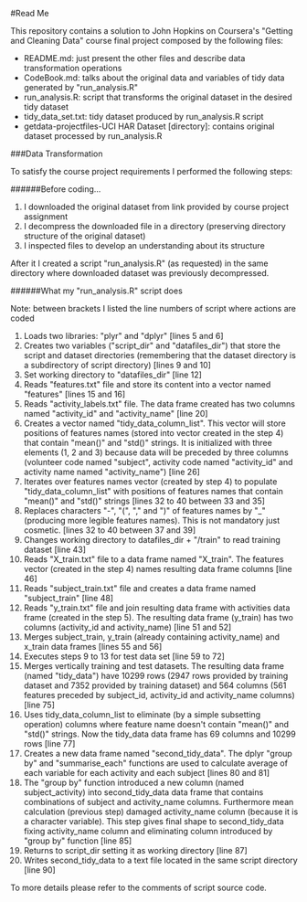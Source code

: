 #Read Me

This repository contains a solution to John Hopkins on Coursera's "Getting and Cleaning Data" course final project composed by the following files:

* README.md: just present the other files and describe data transformation operations
* CodeBook.md: talks about the original data and variables of tidy data generated by "run_analysis.R"
* run_analysis.R: script that transforms the original dataset in the desired tidy dataset
* tidy_data_set.txt: tidy dataset produced by run_analysis.R script 
* getdata-projectfiles-UCI HAR Dataset [directory]: contains original dataset processed by run_analysis.R

###Data Transformation

To satisfy the course project requirements I performed the following steps:

######Before coding...

1. I downloaded the original dataset from link provided by course project assignment<br />
2. I decompress the downloaded file in a directory (preserving directory structure of the original dataset)<br />
3. I inspected files to develop an understanding about its structure

After it I created a script "run_analysis.R" (as requested) in the same directory where downloaded dataset was previously decompressed.

######What my "run_analysis.R" script does

Note: between brackets I listed the line numbers of script where actions are coded

1. Loads two libraries: "plyr" and "dplyr" [lines 5 and 6]<br />
2. Creates two variables ("script_dir" and "datafiles_dir") that store the script and dataset directories (remembering that the dataset directory is a subdirectory of script directory) [lines 9 and 10]<br />
3. Set working directory to "datafiles_dir" [line 12]<br />
4. Reads "features.txt" file and store its content into a vector named "features" [lines 15 and 16]<br />
5. Reads "activity_labels.txt" file. The data frame created has two columns named "activity_id" and "activity_name" [line 20]<br />
6. Creates a vector named "tidy_data_column_list". This vector will store positions of features names (stored into vector created in the step 4) that contain "mean()" and "std()" strings. It is initialized with three elements (1, 2 and 3) because data will be preceded by three columns (volunteer code named "subject", activity code named "activity_id" and activity name named "activity_name") [line 26]<br />
7. Iterates over features names vector (created by step 4) to populate "tidy_data_column_list" with positions of features names that contain "mean()" and "std()" strings [lines 32 to 40 between 33 and 35]<br />
8. Replaces characters "-", "(", "," and ")" of features names by "_" (producing more legible features names). This is not mandatory just cosmetic. [lines 32 to 40 between 37 and 39]<br />
9. Changes working directory to datafiles_dir + "/train" to read training dataset [line 43]<br />
10. Reads "X_train.txt" file to a data frame named "X_train". The features vector (created in the step 4) names resulting data frame columns [line 46]<br />
11. Reads "subject_train.txt" file and creates a data frame named "subject_train" [line 48]<br />
12. Reads "y_train.txt" file and join resulting data frame with activities data frame (created in the step 5). The resulting data frame (y_train) has two columns (activity_id and activity_name) [line 51 and 52]<br />
13. Merges subject_train, y_train (already containing activity_name) and x_train data frames [lines 55 and 56]<br />
14. Executes steps 9 to 13 for test data set [line 59 to 72]<br />
15. Merges vertically training and test datasets. The resulting data frame (named "tidy_data") have 10299 rows (2947 rows provided by training dataset and 7352 provided by training dataset) and 564 columns (561 features preceded by subject_id, activity_id and activity_name columns) [line 75]<br />
16. Uses tidy_data_column_list to eliminate (by a simple subsetting operation) columns where feature name doesn't contain "mean()" and "std()" strings. Now the tidy_data data frame has 69 columns and 10299 rows [line 77]<br />
17. Creates a new data frame named "second_tidy_data". The dplyr "group by" and "summarise_each" functions are used to calculate average of each variable for each activity and each subject [lines 80 and 81]<br />
18. The "group by" function introduced a new column (named subject_activity) into second_tidy_data data frame that contains combinations of subject and activity_name columns. Furthermore mean calculation (previous step) damaged activity_name column (because it is a character variable). This step gives final shape to second_tidy_data fixing activity_name column and eliminating column introduced by "group by" function [line 85]<br />
19. Returns to script_dir setting it as working directory [line 87]<br />
20. Writes second_tidy_data to a text file located in the same script directory [line 90]<br />

To more details please refer to the comments of script source code.